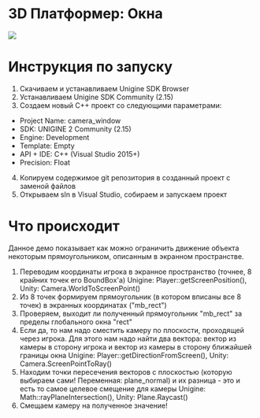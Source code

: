 # 3D Платформер: Окна

![](https://github.com/cahekp/3dplatformer_window/demo.gif)

# Инструкция по запуску
1. Скачиваем и устанавливаем Unigine SDK Browser
2. Устанавливаем Unigine SDK Community (2.15)
3. Создаем новый C++ проект со следующими параметрами:
- Project Name: camera_window
- SDK: UNIGINE 2 Community (2.15)
- Engine: Development
- Template: Empty
- API + IDE: C++ (Visual Studio 2015+)
- Precision: Float
4. Копируем содержимое git репозитория в созданный проект с заменой файлов
5. Открываем sln в Visual Studio, собираем и запускаем проект

# Что происходит
Данное демо показывает как можно ограничить движение объекта некоторым прямоугольником, описанным в экранном пространстве.

1. Переводим координаты игрока в экранное пространство (точнее, 8 крайних точек его BoundBox'а)
   Unigine: Player::getScreenPosition(), Unity: Camera.WorldToScreenPoint()
2. Из 8 точек формируем прямоугольник (в котором вписаны все 8 точек) в экранных координатах ("mb_rect")
3. Проверяем, выходит ли полученный прямоугольник "mb_rect" за пределы глобального окна "rect"
4. Если да, то нам надо сместить камеру по плоскости, проходящей через игрока. Для этого нам надо найти два вектора: вектор из камеры в сторону игрока и вектор из камеры в сторону ближайшей границы окна
Unigine: Player::getDirectionFromScreen(), Unity: Camera.ScreenPointToRay()
5. Находим точки пересечения векторов с плоскостью (которую выбираем сами! Переменная: plane_normal) и их разница - это и есть то самое целевое смещение для камеры
Unigine: Math::rayPlaneIntersection(), Unity: Plane.Raycast()
6. Смещаем камеру на полученное значение!
